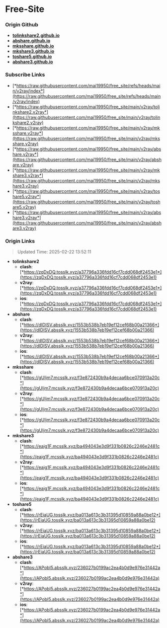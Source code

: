 # Free-Site

### Origin Github

- [**tolinkshare2.github.io**](https://github.com/tolinkshare2/tolinkshare2.github.io)
- [**abshare.github.io**](https://github.com/abshare/abshare.github.io)
- [**mksshare.github.io**](https://github.com/mksshare/mksshare.github.io)
- [**mkshare3.github.io**](https://github.com/mkshare3/mkshare3.github.io)
- [**toshare5.github.io**](https://github.com/toshare5/toshare5.github.io)
- [**abshare3.github.io**](https://github.com/abshare3/abshare3.github.io)

### Subscribe Links

- [*https://raw.githubusercontent.com/mai19950/free_site/refs/heads/main/v2ray/index*](https://raw.githubusercontent.com/mai19950/free_site/refs/heads/main/v2ray/index)
- [*https://raw.githubusercontent.com/mai19950/free_site/main/v2ray/tolinkshare2.v2ray*](https://raw.githubusercontent.com/mai19950/free_site/main/v2ray/tolinkshare2.v2ray)
- [*https://raw.githubusercontent.com/mai19950/free_site/main/v2ray/mksshare.v2ray*](https://raw.githubusercontent.com/mai19950/free_site/main/v2ray/mksshare.v2ray)
- [*https://raw.githubusercontent.com/mai19950/free_site/main/v2ray/abshare.v2ray*](https://raw.githubusercontent.com/mai19950/free_site/main/v2ray/abshare.v2ray)
- [*https://raw.githubusercontent.com/mai19950/free_site/main/v2ray/mkshare3.v2ray*](https://raw.githubusercontent.com/mai19950/free_site/main/v2ray/mkshare3.v2ray)
- [*https://raw.githubusercontent.com/mai19950/free_site/main/v2ray/toshare5.v2ray*](https://raw.githubusercontent.com/mai19950/free_site/main/v2ray/toshare5.v2ray)
- [*https://raw.githubusercontent.com/mai19950/free_site/main/v2ray/abshare3.v2ray*](https://raw.githubusercontent.com/mai19950/free_site/main/v2ray/abshare3.v2ray)

### Origin Links

> Updated Time: 2025-02-22 13:52:11

- **tolinkshare2**
  - **clash**: [*https://zqDxDQ.tosslk.xyz/a37796a336fdd16cf7cdd068df2453e1*](https://zqDxDQ.tosslk.xyz/a37796a336fdd16cf7cdd068df2453e1)
  - **v2ray**: [*https://zqDxDQ.tosslk.xyz/a37796a336fdd16cf7cdd068df2453e1*](https://zqDxDQ.tosslk.xyz/a37796a336fdd16cf7cdd068df2453e1)
  - **ios**: [*https://zqDxDQ.tosslk.xyz/a37796a336fdd16cf7cdd068df2453e1*](https://zqDxDQ.tosslk.xyz/a37796a336fdd16cf7cdd068df2453e1)
- **abshare**
  - **clash**: [*https://dIDlSV.absslk.xyz/1553b538b7eb19ef12cef68b00a21366*](https://dIDlSV.absslk.xyz/1553b538b7eb19ef12cef68b00a21366)
  - **v2ray**: [*https://dIDlSV.absslk.xyz/1553b538b7eb19ef12cef68b00a21366*](https://dIDlSV.absslk.xyz/1553b538b7eb19ef12cef68b00a21366)
  - **ios**: [*https://dIDlSV.absslk.xyz/1553b538b7eb19ef12cef68b00a21366*](https://dIDlSV.absslk.xyz/1553b538b7eb19ef12cef68b00a21366)
- **mksshare**
  - **clash**: [*https://gUIjm7.mcsslk.xyz/f3e872430b9a4decaa6bce070913a20c*](https://gUIjm7.mcsslk.xyz/f3e872430b9a4decaa6bce070913a20c)
  - **v2ray**: [*https://gUIjm7.mcsslk.xyz/f3e872430b9a4decaa6bce070913a20c*](https://gUIjm7.mcsslk.xyz/f3e872430b9a4decaa6bce070913a20c)
  - **ios**: [*https://gUIjm7.mcsslk.xyz/f3e872430b9a4decaa6bce070913a20c*](https://gUIjm7.mcsslk.xyz/f3e872430b9a4decaa6bce070913a20c)
- **mkshare3**
  - **clash**: [*https://eaig1F.mcsslk.xyz/ba494043e3d9f331b0826c2246e2481c*](https://eaig1F.mcsslk.xyz/ba494043e3d9f331b0826c2246e2481c)
  - **v2ray**: [*https://eaig1F.mcsslk.xyz/ba494043e3d9f331b0826c2246e2481c*](https://eaig1F.mcsslk.xyz/ba494043e3d9f331b0826c2246e2481c)
  - **ios**: [*https://eaig1F.mcsslk.xyz/ba494043e3d9f331b0826c2246e2481c*](https://eaig1F.mcsslk.xyz/ba494043e3d9f331b0826c2246e2481c)
- **toshare5**
  - **clash**: [*https://rEiaUG.tosslk.xyz/ba013a613c3b31395d10859a88a0be12*](https://rEiaUG.tosslk.xyz/ba013a613c3b31395d10859a88a0be12)
  - **v2ray**: [*https://rEiaUG.tosslk.xyz/ba013a613c3b31395d10859a88a0be12*](https://rEiaUG.tosslk.xyz/ba013a613c3b31395d10859a88a0be12)
  - **ios**: [*https://rEiaUG.tosslk.xyz/ba013a613c3b31395d10859a88a0be12*](https://rEiaUG.tosslk.xyz/ba013a613c3b31395d10859a88a0be12)
- **abshare3**
  - **clash**: [*https://APobI5.absslk.xyz/236027b0199ac2ea4b0d9e976e31442a*](https://APobI5.absslk.xyz/236027b0199ac2ea4b0d9e976e31442a)
  - **v2ray**: [*https://APobI5.absslk.xyz/236027b0199ac2ea4b0d9e976e31442a*](https://APobI5.absslk.xyz/236027b0199ac2ea4b0d9e976e31442a)
  - **ios**: [*https://APobI5.absslk.xyz/236027b0199ac2ea4b0d9e976e31442a*](https://APobI5.absslk.xyz/236027b0199ac2ea4b0d9e976e31442a)
